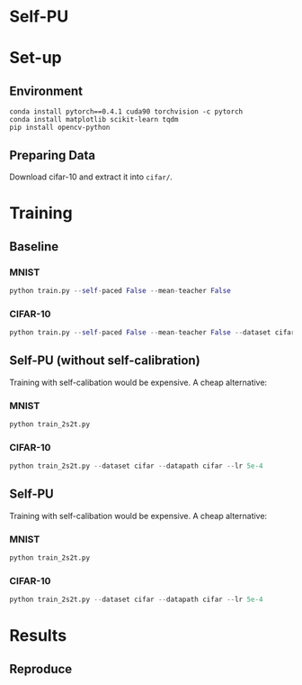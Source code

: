 # Self-PU


# Set-up
## Environment
```
conda install pytorch==0.4.1 cuda90 torchvision -c pytorch
conda install matplotlib scikit-learn tqdm
pip install opencv-python
```
## Preparing Data
Download cifar-10 and extract it into `cifar/`. 

# Training
## Baseline
### MNIST
```python
python train.py --self-paced False --mean-teacher False 
```

### CIFAR-10
```python
python train.py --self-paced False --mean-teacher False --dataset cifar --datapath cifar
```
## Self-PU (without self-calibration)
Training with self-calibation would be expensive. A cheap alternative:
### MNIST

```python
python train_2s2t.py 
```
### CIFAR-10
```python
python train_2s2t.py --dataset cifar --datapath cifar --lr 5e-4  
```

## Self-PU 
Training with self-calibation would be expensive. A cheap alternative:
### MNIST

```python
python train_2s2t.py 
```
### CIFAR-10
```python
python train_2s2t.py --dataset cifar --datapath cifar --lr 5e-4  
```

# Results
## Reproduce



